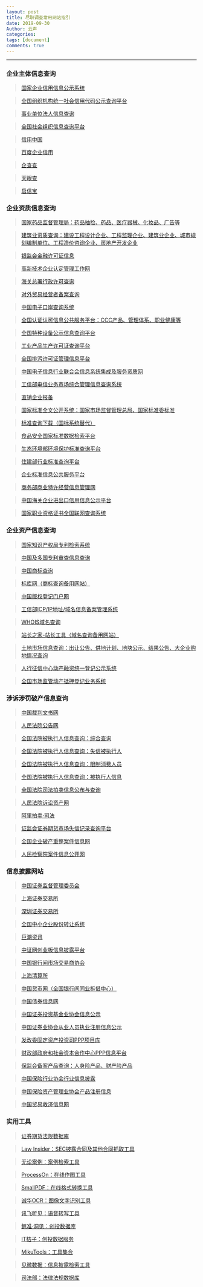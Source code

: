 ```yaml
---
layout: post
title: 尽职调查常用网站指引
date: 2019-09-30
Author: 云声
categories: 
tags: [document]
comments: true
---
```




---



### 企业主体信息查询


> [国家企业信用信息公示系统](http://www.gsxt.gov.cn/index.html)

> [全国组织机构统一社会信用代码公示查询平台](https://www.cods.org.cn/)

> [事业单位法人信息查询](http://www.gjsy.gov.cn/cxzl/)

> [全国社会组织信息查询平台](http://www.chinanpo.gov.cn/search/orgindex.html)

> [信用中国](https://www.creditchina.gov.cn/)

> [百度企业信用](https://xin.baidu.com/)

> [企查查](https://www.qichacha.com/)

> [天眼查](https://www.tianyancha.com/)

> [启信宝](https://www.qixin.com/)


### 企业资质信息查询


> [国家药品监督管理局：药品抽检、药品、医疗器械、化妆品、广告等](http://qy1.sfda.gov.cn/datasearchcnda/face3/dir.html)

> [建筑业资质查询：建设工程设计企业、工程监理企业、建筑业企业、城市规划编制单位、工程造价咨询企业、房地产开发企业](http://www.mohurd.gov.cn/wbdt/dwzzcx/index.html)

> [银监会金融许可证信息](http://xukezheng.cbrc.gov.cn/ilicence/)

> [高新技术企业认定管理工作网](http://www.innocom.gov.cn/)

> [海关总署行政许可查询](http://www.customs.gov.cn/customs/302249/302334/302335/index.html)

> [对外贸易经营者备案查询](http://iecms.mofcom.gov.cn/)

> [中国电子口岸查询系统](http://www.chinaport.gov.cn/) 

> [全国认证认可信息公共服务平台：CCC产品、管理体系、职业健康等](http://cx.cnca.cn/CertECloud/index/index/page)    

> [全国特种设备公示信息查询平台](http://cnse.samr.gov.cn/)    

> [工业产品生产许可证查询平台](http://gyxkz.aqsiq.gov.cn:8080/zhijian/)    

> [全国排污许可证管理信息平台](http://permit.mee.gov.cn/permitExt/outside/default.jsp) 

> [中国电子信息行业联合会信息系统集成及服务资质网](http://www.csi-s.org.cn/miitnew_webmap/miitnew_xxcx_jcqycx/)

> [工信部电信业务市场综合管理信息查询系统](https://tsm.miit.gov.cn/dxxzsp/) 

> [直销企业报备](http://zxjg.saic.gov.cn/samrmrkout/)

> [国家标准全文公开系统：国家市场监督管理总局、国家标准委标准](http://www.gb688.cn/bzgk/gb/index)

> [标准查询下载（国标系统替代）](https://www.antpedia.com/standard/)

> [食品安全国家标准数据检索平台](http://bz.cfsa.net.cn/db)

> [生态环境部环境保护标准查询平台](http://kjs.mee.gov.cn/hjbhbz/)

> [住建部行业标准查询平台](http://www.mohurd.gov.cn/bzde/index.html)

> [企业标准信息公共服务平台](http://www.cpbz.gov.cn/)

> [商务部商业特许经营信息管理网](http://txjy.syggs.mofcom.gov.cn/)

> [中国海关企业进出口信用信息公示平台](http://credit.customs.gov.cn/)

> [国家职业资格证书全国联网查询系统](http://zscx.osta.org.cn/)


### 企业资产信息查询


> [国家知识产权局专利检索系统](http://www.pss-system.gov.cn/sipopublicsearch/portal/uiIndex.shtml)

> [中国及多国专利审查信息查询](http://cpquery.sipo.gov.cn/)   

> [中国商标查询](http://sbj.saic.gov.cn/sbcx/)  

> [标库网（商标查询备用网站）](http://www.tmkoo.com/)

> [中国版权登记门户网](http://www.ccopyright.com.cn/)

> [工信部ICP/IP地址/域名信息备案管理系统](http://www.beian.miit.gov.cn/)

> [WHOIS域名查询](https://whois.icann.org/zh)

> [站长之家-站长工具（域名查询备用网站）](http://tool.chinaz.com/)

> [土地市场信息查询：出让公告、供地计划、地块公示、结果公告、大企业购地情况查询](http://www.landchina.com/)

> [人行征信中心动产融资统一登记公示系统](https://www.zhongdengwang.org.cn/rs/main.jsp#)

> [全国市场监管动产抵押登记业务系统](http://dcdy.gsxt.gov.cn/loginSydq/index.xhtml)


### 涉诉涉罚破产信息查询


> [中国裁判文书网](http://wenshu.court.gov.cn/) 

> [人民法院公告网](https://rmfygg.court.gov.cn/)  

> [全国法院被执行人信息查询：综合查询](http://zxgk.court.gov.cn/zhzxgk/)

> [全国法院被执行人信息查询：失信被执行人](http://zxgk.court.gov.cn/zhixing/)

> [全国法院被执行人信息查询：限制消费人员](http://zxgk.court.gov.cn/xgl/)

> [全国法院被执行人信息查询：被执行人信息](http://zxgk.court.gov.cn/zhixing/)

> [全国法院司法拍卖信息公布与查询](http://zxgk.court.gov.cn/sfpm/)

> [人民法院诉讼资产网](https://www.rmfysszc.gov.cn/)

> [阿里拍卖·司法](https://sf.taobao.com/)

> [证监会证券期货市场失信记录查询平台](http://neris.csrc.gov.cn/shixinchaxun/)

> [全国企业破产重整案件信息网](http://pccz.court.gov.cn/pcajxxw/index/xxwsy)

> [人民检察院案件信息公开网](http://www.ajxxgk.jcy.gov.cn/html/gj/)


### 信息披露网站


> [中国证券监督管理委员会](http://www.csrc.gov.cn/pub/newsite/)

> [上海证券交易所](http://www.sse.com.cn/)

> [深圳证券交易所](http://www.szse.cn/)

> [全国中小企业股份转让系统](http://www.neeq.com.cn/)

> [巨潮资讯](http://www.cninfo.com.cn/new/index)

> [中证网创业板信息披露平台](http://chinext.cs.com.cn/index.html)

> [中国银行间市场交易商协会](http://www.nafmii.org.cn/)

> [上海清算所](http://www.shclearing.com/)

> [中国货币网（全国银行间同业拆借中心）](http://www.chinamoney.com.cn/chinese/)

> [中国债券信息网](https://www.chinabond.com.cn/d2s/index.html)

> [中国证券投资基金业协会信息公示](http://gs.amac.org.cn/)

> [中国证券业协会从业人员执业注册信息公示](http://exam.sac.net.cn/pages/registration/sac-publicity-report.html)

> [发改委固定资产投资司PPP项目库](http://tzs.ndrc.gov.cn/zttp/PPPxmk/xmk/)

> [财政部政府和社会资本合作中心PPP信息平台](http://www.cpppc.org/)

> [保监会备案产品查询：人身险产品、财产险产品](http://bxjg.circ.gov.cn/web/site0/tab5253/)

> [中国保险行业协会行业信息披露](http://icid.iachina.cn/ICID/)

> [中国保险资产管理业协会产品注册信息](http://www.iamac.org.cn/cpzc/zcdt/)

> [中国贸易救济信息网](http://cacs.mofcom.gov.cn/index.shtml)



### 实用工具


> [证券期货法规数据库](http://neris.csrc.gov.cn/falvfagui/)

> [Law Insider：SEC披露合同及其他合同抓取工具](https://www.lawinsider.com/)

> [无讼案例：案例检索工具](https://www.itslaw.com/bj)

> [ProcessOn：在线作图工具](https://www.processon.com/)

> [SmallPDF：在线格式转换工具](https://smallpdf.com/cn/pdf-to-word)

> [诚华OCR：图像文字识别工具](https://zhcn.109876543210.com/)

> [讯飞听见：语音转写工具](https://www.iflyrec.com/)

> [鲸准·洞见：创投数据库](https://insight.jingdata.com/#/?type=register&invite_code=300010)

> [IT桔子：创投数据服务](https://www.itjuzi.com/)

> [MikuTools：工具集合](https://miku.tools/)

> [见微数据：信息披露检索工具](https://www.jianweidata.com/)

> [司法部：法律法规数据库](http://search.chinalaw.gov.cn/search2.html)
